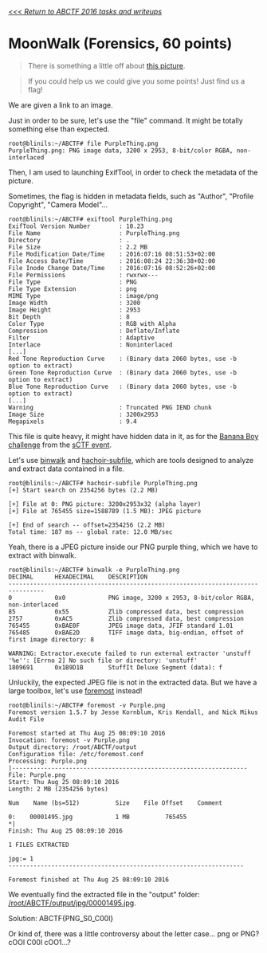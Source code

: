 _[<<< Return to ABCTF 2016 tasks and writeups](/abctf-2016)_
# MoonWalk (Forensics, 60 points)

>There is something a little off about [this picture](PurpleThing.png).

>If you could help us we could give you some points! Just find us a flag!

We are given a link to an image.

Just in order to be sure, let's use the "file" command. It might be totally something else than expected.

```console
root@blinils:~/ABCTF# file PurpleThing.png
PurpleThing.png: PNG image data, 3200 x 2953, 8-bit/color RGBA, non-interlaced
```

Then, I am used to launching ExifTool, in order to check the metadata of the picture.

Sometimes, the flag is hidden in metadata fields, such as "Author", "Profile Copyright", "Camera Model"...

```console
root@blinils:~/ABCTF# exiftool PurpleThing.png
ExifTool Version Number        : 10.23
File Name                      : PurpleThing.png
Directory                      : .
File Size                      : 2.2 MB
File Modification Date/Time    : 2016:07:16 08:51:53+02:00
File Access Date/Time          : 2016:08:24 22:36:38+02:00
File Inode Change Date/Time    : 2016:07:16 08:52:26+02:00
File Permissions               : rwxrwx---
File Type                      : PNG
File Type Extension            : png
MIME Type                      : image/png
Image Width                    : 3200
Image Height                   : 2953
Bit Depth                      : 8
Color Type                     : RGB with Alpha
Compression                    : Deflate/Inflate
Filter                         : Adaptive
Interlace                      : Noninterlaced
[...]
Red Tone Reproduction Curve    : (Binary data 2060 bytes, use -b option to extract)
Green Tone Reproduction Curve  : (Binary data 2060 bytes, use -b option to extract)
Blue Tone Reproduction Curve   : (Binary data 2060 bytes, use -b option to extract)
[...]
Warning                        : Truncated PNG IEND chunk
Image Size                     : 3200x2953
Megapixels                     : 9.4
```

This file is quite heavy, it might have hidden data in it,
as for the [Banana Boy challenge](https://github.com/nbrisset/CTF/tree/master/sctf-2016-q1/banana-boy-20)
from the [sCTF event](https://github.com/nbrisset/CTF/tree/master/sctf-2016-q1).

Let's use [binwalk](http://tools.kali.org/forensics/binwalk) and
[hachoir-subfile](https://pypi.python.org/pypi/hachoir-subfile/0.5.3),
which are tools designed to analyze and extract data contained in a file.

```console
root@blinils:~/ABCTF# hachoir-subfile PurpleThing.png
[+] Start search on 2354256 bytes (2.2 MB)

[+] File at 0: PNG picture: 3200x2953x32 (alpha layer)
[+] File at 765455 size=1588789 (1.5 MB): JPEG picture
 
[+] End of search -- offset=2354256 (2.2 MB)
Total time: 187 ms -- global rate: 12.0 MB/sec
```

Yeah, there is a JPEG picture inside our PNG purple thing, which we have to extract with binwalk.

```console
root@blinils:~/ABCTF# binwalk -e PurpleThing.png
DECIMAL      HEXADECIMAL    DESCRIPTION
--------------------------------------------------------------------------------
0            0x0            PNG image, 3200 x 2953, 8-bit/color RGBA, non-interlaced
85           0x55           Zlib compressed data, best compression
2757         0xAC5          Zlib compressed data, best compression
765455       0xBAE0F        JPEG image data, JFIF standard 1.01
765485       0xBAE2D        TIFF image data, big-endian, offset of first image directory: 8
 
WARNING: Extractor.execute failed to run external extractor 'unstuff '%e'': [Errno 2] No such file or directory: 'unstuff'
1809691      0x1B9D1B       StuffIt Deluxe Segment (data): f
```

Unluckily, the expected JPEG file is not in the extracted data.
But we have a large toolbox, let's use [foremost](https://doc.ubuntu-fr.org/foremost) instead!

```console
root@blinils:~/ABCTF# foremost -v Purple.png
Foremost version 1.5.7 by Jesse Kornblum, Kris Kendall, and Nick Mikus
Audit File
 
Foremost started at Thu Aug 25 08:09:10 2016
Invocation: foremost -v Purple.png
Output directory: /root/ABCTF/output
Configuration file: /etc/foremost.conf
Processing: Purple.png
|------------------------------------------------------------------
File: Purple.png
Start: Thu Aug 25 08:09:10 2016
Length: 2 MB (2354256 bytes)
 
Num    Name (bs=512)          Size    File Offset    Comment
 
0:    00001495.jpg            1 MB          765455
*|
Finish: Thu Aug 25 08:09:10 2016
 
1 FILES EXTRACTED
   
jpg:= 1
------------------------------------------------------------------
 
Foremost finished at Thu Aug 25 08:09:10 2016
```

We eventually find the extracted file in the "output" folder: [/root/ABCTF/output/jpg/00001495.jpg](00001495.jpg).

Solution: ABCTF{PNG_S0_C00l}

Or kind of, there was a little controversy about the letter case... png or PNG? cOOl C00l cOO1...?
